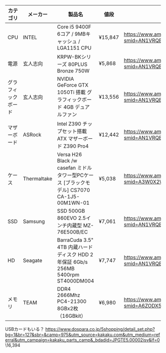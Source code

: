 カテゴリ|メーカー|製品名|値段|リンク|備考
---|---|---|---|---|---
CPU|INTEL|Core i5 9400F 6コア / 9MBキャッシュ / LGA1151 CPU|¥15,847|https://www.amazon.co.jp/gp/product/B07MRCGQQ4/ref=ox_sc_act_title_1?smid=AN1VRQENFRJN5&psc=1|
電源|玄人志向|KRPW-BKシリーズ 80PLUS Bronze 750W|¥5,868|https://www.amazon.co.jp/gp/product/B078HFLJ4C/ref=ox_sc_act_title_2?smid=AN1VRQENFRJN5&psc=1|
グラフィックボード|玄人志向|NVIDIA GeForce GTX 1050Ti 搭載 グラフィックボード 4GB デュアルファン|¥13,556|https://www.amazon.co.jp/gp/product/B07V3LZCKL/ref=ox_sc_act_title_3?smid=AN1VRQENFRJN5&psc=1|
マザーボード|ASRock|Intel Z390 チップセット搭載 ATX マザーボード Z390 Pro4|¥12,442|https://www.amazon.co.jp/gp/product/B07HYFYGVZ/ref=ox_sc_act_title_4?smid=AN1VRQENFRJN5&psc=1|
ケース|Thermaltake|Versa H26 Black /w casefan ミドルタワー型PCケース [ブラックモデル] CS7070 CA-1J5-00M1WN-01|¥5,038|https://www.amazon.co.jp/gp/product/B076H2CHN3/ref=ox_sc_act_title_5?smid=A3W0X2W5D6AOK6&psc=1|
SSD|Samsung|SSD 500GB 860EVO 2.5インチ内蔵型 MZ-76E500B/EC|¥7,061|https://www.amazon.co.jp/gp/product/B07969N2W9/ref=ox_sc_act_title_6?smid=AN1VRQENFRJN5&psc=1|
HD|Seagate|BarraCuda 3.5" 4TB 内蔵ハードディスク HDD 2年保証 6Gb/s 256MB 5400rpm ST4000DM004|¥7,747|https://www.amazon.co.jp/gp/product/B073ZGQZM1/ref=ox_sc_act_title_7?smid=AN1VRQENFRJN5&psc=1|
メモリ|TEAM|DDR4 2666Mhz PC4-21300 8GBx2枚（16GBkit）|¥6,980|https://www.amazon.co.jp/gp/product/B07HJWXKXP/ref=ox_sc_act_title_8?smid=A6ZODX5MISQTK&psc=1|

USBカードもいる？
https://www.dospara.co.jp/5shopping/detail_set.php?bg=1&br=127&sbr=&camp=975&utm_source=kakaku.com&utm_medium=referral&utm_campaign=kakaku_parts_camp&_bdadid=JPGTE5.00002isv&lf=0
\16,394
